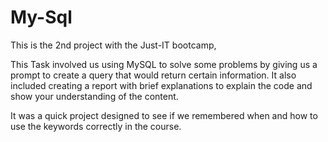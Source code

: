 # My-Sql
This is the 2nd project with the Just-IT bootcamp,
<p>This Task involved us using MySQL to solve some problems by giving us a prompt to create a query that would return certain information.
It also included creating a report with brief explanations to explain the code and show your understanding of the content.</p>
<p>It was a quick project designed to see if we remembered when and how to use the keywords correctly in the course.</p>
